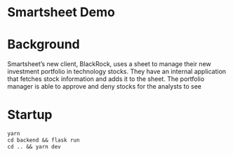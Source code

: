 # Smartsheet Demo

# Background

Smartsheet’s new client, BlackRock, uses a sheet to manage their new investment portfolio in technology stocks. They have an internal application that fetches stock information and adds it to the sheet. The portfolio manager is able to approve and deny stocks for the analysts to see

# Startup

```markdown
yarn
cd backend && flask run
cd .. && yarn dev
```